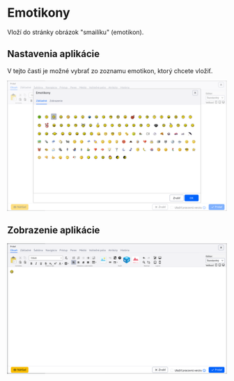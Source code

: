 # Emotikony

Vloží do stránky obrázok "smailíku" (emotikon).

## Nastavenia aplikácie

V tejto časti je možné vybrať zo zoznamu emotikon, ktorý chcete vložiť.

![](editor.png)

## Zobrazenie aplikácie

![](emoticon.png)